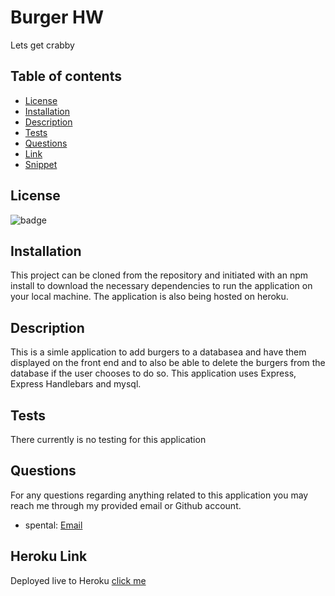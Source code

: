 # Burger HW 

Lets get crabby 

## Table of contents

- [License](#license)
- [Installation](#installation)
- [Description](#description)
- [Tests](#tests)
- [Questions](#questions)
- [Link](#link)
- [Snippet](#snippet)

## License

![badge](https://img.shields.io/static/v1?label=license&message=MIT&color=green)

## Installation

This project can be cloned from the repository and initiated with an npm install to download
the necessary dependencies to run the application on your local machine. The application is
also being hosted on heroku.

## Description

This is a simle application to add burgers to a databasea and have them displayed on the front
end and to also be able to delete the burgers from the database if the user chooses to do so.
This application uses Express, Express Handlebars and mysql.

## Tests

There currently is no testing for this application

## Questions

For any questions regarding anything related to this application you may reach me through my provided email or Github account.

- spental: [Email](Codekingkyle@gmail.com)

## Heroku Link

Deployed live to Heroku [click me](https://blooming-scrubland-22942.herokuapp.com/)




